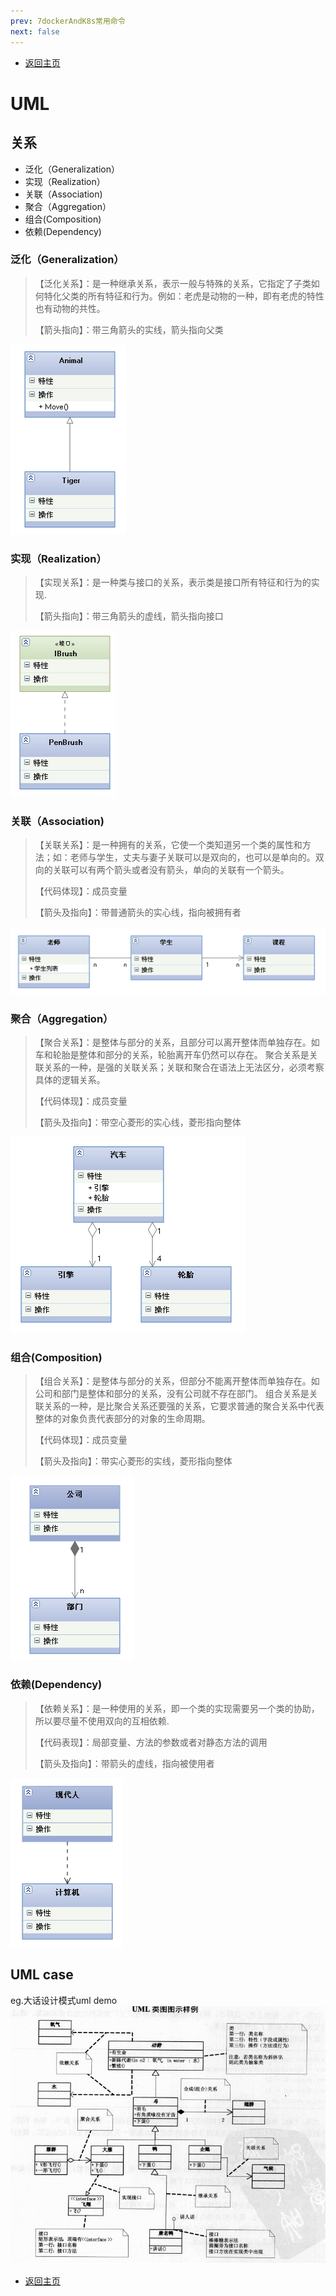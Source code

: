```yaml
---
prev: 7dockerAndK8s常用命令
next: false
---
```

* [返回主页](../home.md)
# UML
## 关系
+ 泛化（Generalization）
+ 实现（Realization）
+ 关联（Association)
+ 聚合（Aggregation）
+ 组合(Composition)
+ 依赖(Dependency)

### 泛化（Generalization）
>【泛化关系】：是一种继承关系，表示一般与特殊的关系，它指定了子类如何特化父类的所有特征和行为。例如：老虎是动物的一种，即有老虎的特性也有动物的共性。
>
>【箭头指向】：带三角箭头的实线，箭头指向父类

![](../../picture/0/8uml1.png)

### 实现（Realization）
>【实现关系】：是一种类与接口的关系，表示类是接口所有特征和行为的实现.
> 
>【箭头指向】：带三角箭头的虚线，箭头指向接口

![](../../picture/0/8uml2.png)

### 关联（Association)
>【关联关系】：是一种拥有的关系，它使一个类知道另一个类的属性和方法；如：老师与学生，丈夫与妻子关联可以是双向的，也可以是单向的。双向的关联可以有两个箭头或者没有箭头，单向的关联有一个箭头。
> 
>【代码体现】：成员变量
> 
>【箭头及指向】：带普通箭头的实心线，指向被拥有者

![](../../picture/0/8uml3.png)

### 聚合（Aggregation）
>【聚合关系】：是整体与部分的关系，且部分可以离开整体而单独存在。如车和轮胎是整体和部分的关系，轮胎离开车仍然可以存在。
聚合关系是关联关系的一种，是强的关联关系；关联和聚合在语法上无法区分，必须考察具体的逻辑关系。
> 
>【代码体现】：成员变量
> 
>【箭头及指向】：带空心菱形的实心线，菱形指向整体

![](../../picture/0/8uml4.png)

### 组合(Composition)
>【组合关系】：是整体与部分的关系，但部分不能离开整体而单独存在。如公司和部门是整体和部分的关系，没有公司就不存在部门。
组合关系是关联关系的一种，是比聚合关系还要强的关系，它要求普通的聚合关系中代表整体的对象负责代表部分的对象的生命周期。
> 
>【代码体现】：成员变量
> 
>【箭头及指向】：带实心菱形的实线，菱形指向整体

![](../../picture/0/8uml5.png)

### 依赖(Dependency)
>【依赖关系】：是一种使用的关系，即一个类的实现需要另一个类的协助，所以要尽量不使用双向的互相依赖.
> 
>【代码表现】：局部变量、方法的参数或者对静态方法的调用
> 
>【箭头及指向】：带箭头的虚线，指向被使用者

![](../../picture/0/8uml6.png)

## UML case  
eg.大话设计模式uml demo <br>
![](../../picture/0/8uml7.png)
* [返回主页](../home.md)